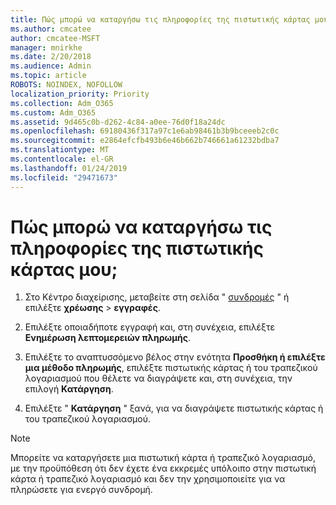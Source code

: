 ```yaml
---
title: Πώς μπορώ να καταργήσω τις πληροφορίες της πιστωτικής κάρτας μου;
ms.author: cmcatee
author: cmcatee-MSFT
manager: mnirkhe
ms.date: 2/20/2018
ms.audience: Admin
ms.topic: article
ROBOTS: NOINDEX, NOFOLLOW
localization_priority: Priority
ms.collection: Adm_O365
ms.custom: Adm_O365
ms.assetid: 9d465c0b-d262-4c84-a0ee-76d0f18a24dc
ms.openlocfilehash: 69180436f317a97c1e6ab98461b3b9bceeeb2c0c
ms.sourcegitcommit: e2864efcfb493b6e46b662b746661a61232bdba7
ms.translationtype: MT
ms.contentlocale: el-GR
ms.lasthandoff: 01/24/2019
ms.locfileid: "29471673"
---
```

# <a name="how-do-i-remove-my-credit-card-information"></a>Πώς μπορώ να καταργήσω τις πληροφορίες της πιστωτικής κάρτας μου;

1. Στο Κέντρο διαχείρισης, μεταβείτε στη σελίδα " [συνδρομές](https://go.microsoft.com/fwlink/p/?linkid=842054) " ή επιλέξτε **χρέωσης** \> **εγγραφές**.
    
2. Επιλέξτε οποιαδήποτε εγγραφή και, στη συνέχεια, επιλέξτε **Ενημέρωση λεπτομερειών πληρωμής**.
    
3. Επιλέξτε το αναπτυσσόμενο βέλος στην ενότητα **Προσθήκη ή επιλέξτε μια μέθοδο πληρωμής**, επιλέξτε πιστωτικής κάρτας ή του τραπεζικού λογαριασμού που θέλετε να διαγράψετε και, στη συνέχεια, την επιλογή **Κατάργηση**.
    
4. Επιλέξτε " **Κατάργηση** " ξανά, για να διαγράψετε πιστωτικής κάρτας ή του τραπεζικού λογαριασμού. 
    
> [!NOTE]
> Μπορείτε να καταργήσετε μια πιστωτική κάρτα ή τραπεζικό λογαριασμό, με την προϋπόθεση ότι δεν έχετε ένα εκκρεμές υπόλοιπο στην πιστωτική κάρτα ή τραπεζικό λογαριασμό και δεν την χρησιμοποιείτε για να πληρώσετε για ενεργό συνδρομή. 
  

